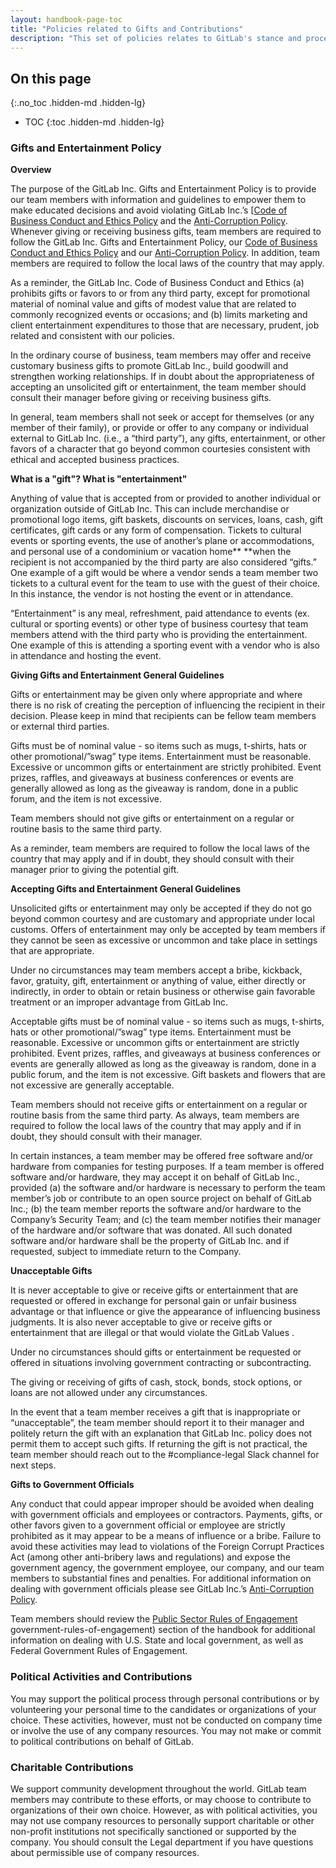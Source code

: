 ```yaml
---
layout: handbook-page-toc
title: "Policies related to Gifts and Contributions"
description: "This set of policies relates to GitLab's stance and process for giving and accepting gifts and contributions"
---
```


## On this page
{:.no_toc .hidden-md .hidden-lg}

- TOC
{:toc .hidden-md .hidden-lg}

### Gifts and Entertainment Policy

**Overview**

The purpose of the GitLab Inc. Gifts and Entertainment Policy is to provide our team members with information and guidelines to empower them to make educated decisions and avoid violating GitLab Inc.’s [[Code of Business Conduct and Ethics Policy](https://ir.gitlab.com/static-files/7d8c7eb3-cb17-4d68-a607-1b7a1fa1c95d) and the [Anti-Corruption Policy](https://about.gitlab.com/handbook/legal/anti-corruption-policy/). Whenever giving or receiving business gifts, team members are required to follow the GitLab Inc. Gifts and Entertainment Policy, our [Code of Business Conduct and Ethics Policy](https://ir.gitlab.com/static-files/7d8c7eb3-cb17-4d68-a607-1b7a1fa1c95d) and our [Anti-Corruption Policy](https://about.gitlab.com/handbook/legal/anti-corruption-policy/). In addition, team members are required to follow the local laws of the country that may apply. 

As a reminder, the GitLab Inc. Code of Business Conduct and Ethics (a) prohibits gifts or favors to or from any third party, except for promotional material of nominal value and gifts of modest value that are related to commonly recognized events or occasions; and (b) limits marketing and client entertainment expenditures to those that are necessary, prudent, job related and consistent with our  policies. 

In the ordinary course of business, team members may offer and receive customary business gifts to promote GitLab Inc., build goodwill and strengthen working relationships. If in doubt about the appropriateness of accepting an unsolicited gift or entertainment, the team member should consult their manager before giving or receiving business gifts. 

In general, team members shall not seek or accept for themselves (or any member of their family), or provide or offer to any company or individual external to GitLab Inc. (i.e., a “third party”), any gifts, entertainment, or other favors of a character that go beyond common courtesies consistent with ethical and accepted business practices.

**What is a "gift"? What is "entertainment"**

Anything of value that is accepted from or provided to another individual or organization outside of GitLab Inc. This can include merchandise or promotional logo items, gift baskets, discounts on services, loans, cash, gift certificates, gift cards or any form of compensation. Tickets to cultural events or sporting events, the use of another’s  plane or accommodations, and personal use of a condominium or vacation home** **when the recipient is not accompanied by the third party are also considered “gifts.” One example of a gift would be where a vendor sends a team member two tickets to a cultural event for the team to use with the guest of their choice. In this instance, the vendor is not hosting the event or in attendance. 

“Entertainment” is any meal, refreshment, paid attendance to events (ex. cultural or sporting events) or other type of business courtesy that team members attend with the third party who is providing the entertainment. One example of this is attending a sporting event with a vendor who is also in attendance and hosting the event. 

**Giving Gifts and Entertainment General Guidelines**

Gifts or entertainment may be given only where appropriate and where there is no risk of creating the perception of influencing the recipient in their decision. Please keep in mind that recipients can be fellow team members or external third parties. 

Gifts must be of nominal value - so items such as mugs, t-shirts, hats or other promotional/”swag” type items. Entertainment must be reasonable. Excessive or uncommon gifts or entertainment are strictly prohibited. Event prizes, raffles, and giveaways at business conferences or events are generally allowed as long as the giveaway is random, done in a public forum, and the item is not excessive. 

Team members should not give gifts or entertainment on a regular or routine basis to the same third party. 

As a reminder, team members are required to follow the local laws of the country that may apply and if in doubt, they should consult with their manager prior to giving the potential gift.

**Accepting Gifts and Entertainment General Guidelines**

Unsolicited gifts or entertainment may only be accepted if they do not go beyond common courtesy and are customary and appropriate under local customs. Offers of entertainment may only be accepted by team members  if they cannot be seen as excessive or uncommon and take place in settings that are appropriate.

Under no circumstances may team members accept a bribe, kickback, favor, gratuity, gift, entertainment or anything of value, either directly or indirectly, in order to obtain or retain business or otherwise gain favorable treatment or an improper advantage from GitLab Inc. 

Acceptable gifts must be of nominal value - so items such as mugs, t-shirts, hats or other promotional/”swag” type items. Entertainment must be reasonable. Excessive or uncommon gifts or entertainment are strictly prohibited. Event prizes, raffles, and giveaways at business conferences or events are generally allowed as long as the giveaway is random, done in a public forum, and the item is not excessive. Gift baskets and flowers that are not excessive are generally acceptable. 

Team members should not receive gifts or entertainment on a regular or routine basis from the same third party. As always, team members are required to follow the local laws of the country that may apply and if in doubt, they should consult with their manager. 

In certain instances, a team member may be offered free software and/or hardware from companies  for testing purposes. If a team member is offered software and/or hardware, they may accept it on behalf of GitLab Inc., provided (a) the software and/or hardware is necessary to perform the team member’s job or contribute to an open source project on behalf of GitLab Inc.; (b) the team member reports the software and/or hardware to the Company’s Security Team; and (c) the team member notifies their manager of the hardware and/or software that was donated. All such donated software and/or  hardware shall be the property of GitLab Inc. and if requested, subject to immediate return to the Company. 

**Unacceptable Gifts**

It is never acceptable to give or receive gifts or entertainment that are requested or offered in exchange for personal gain or unfair business advantage or that influence or give the appearance of influencing business judgments. It is also never acceptable to give or receive  gifts or entertainment that are illegal or that would violate the GitLab Values .

Under no circumstances should gifts or entertainment be requested or offered in situations involving government contracting or subcontracting.

The giving or receiving of gifts of cash, stock, bonds, stock options, or loans are not allowed under any circumstances.  

In the event that a team member receives a gift that is inappropriate or “unacceptable”, the team member  should report it to their manager and  politely return the gift with an explanation that GitLab Inc. policy does not permit them to accept such gifts. If returning the gift is not practical, the team member should reach out to the #compliance-legal Slack channel for next steps.

**Gifts to Government Officials**

Any conduct that could appear improper should be avoided when dealing with government officials and employees or contractors. Payments, gifts, or other favors given to a government official or employee are strictly prohibited as it may appear to be a means of influence or a bribe. Failure to avoid these activities may lead to violations of the Foreign Corrupt Practices Act (among other anti-bribery laws and regulations) and expose the government agency, the government employee, our company, and our  team members to substantial fines and penalties.  For additional information on dealing with government officials please see GitLab Inc.’s [Anti-Corruption Policy](https://about.gitlab.com/handbook/legal/anti-corruption-policy/).

Team members should review the [Public Sector Rules of Engagement](https://about.gitlab.com/handbook/sales/public-sector/#federal-government-rules-of-engagement://about.gitlab.com/handbook/sales/public-sector/#federal-government-rules-of-engagement) government-rules-of-engagement) section of the handbook for additional information on dealing with U.S. State and local government, as well as Federal Government Rules of Engagement.

### Political Activities and Contributions

You may support the political process through personal contributions or by volunteering your personal time to the candidates or organizations of your choice. These activities, however, must not be conducted on company time or involve the use of any company resources. You may not make or commit to political contributions on behalf of GitLab.

### Charitable Contributions

We support community development throughout the world. GitLab team members may contribute to these efforts, or may choose to contribute to organizations of their own choice. However, as with political activities, you may not use company resources to personally support charitable or other non-profit institutions not specifically sanctioned or supported by the company. You should consult the Legal department if you have questions about permissible use of company resources.
